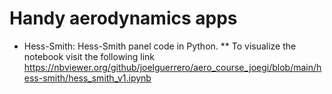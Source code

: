 # Handy aerodynamics apps

* Hess-Smith: Hess-Smith panel code in Python. 
** To visualize the notebook visit the following link https://nbviewer.org/github/joelguerrero/aero_course_joegi/blob/main/hess-smith/hess_smith_v1.ipynb
